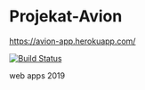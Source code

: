 # Projekat-Avion
https://avion-app.herokuapp.com/

[![Build Status](https://travis-ci.org/DusanStevic/Projekat-Avion.svg?branch=master)](https://travis-ci.org/DusanStevic/Projekat-Avion)

web apps 2019
